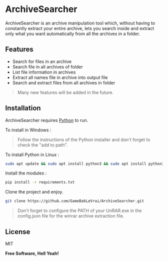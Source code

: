 # ArchiveSearcher

ArchiveSearcher is an archive manipulation tool which, without having to constantly extract your entire archive, lets you search inside and extract only what you want automatically from all the archives in a folder.

## Features

- Search for files in an archive
- Search file in all archives of folder
- List file information in archives
- Extract all names file in archive into output file
- Search and extract files from all archives in folder

> Many new features will be added in the future.

## Installation

ArchiveSearcher requires [Python](https://www.python.org/downloads/) to run.

To install in Windows :

> Follow the instructions of the Python installer and don't forget to check the "add to path".

To install Python in Linux :

```sh
sudo apt update && sudo apt install python3 && sudo apt install python3-pip
```

Install the modules :

```sh
pip install -r requirements.txt
```

Clone the project and enjoy.

```sh
git clone https://github.com/GameBakLeVrai/ArchiveSearcher.git
```

> Don't forget to configure the PATH of your UnRAR.exe in the config.json file for the winrar archive extraction file.
## License

MIT

**Free Software, Hell Yeah!**
